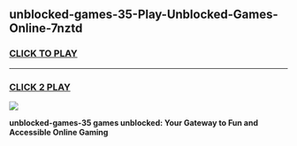 
## unblocked-games-35-Play-Unblocked-Games-Online-7nztd
<h3>
<a href="https://premium76.site?title=unblocked-games-35&ref=25A">CLICK TO PLAY</a></h3>
<hr>

<h3>
<a href="https://premium76.site?title=unblocked-games-35&ref=25A">CLICK 2 PLAY</a>
  
</h3>

<a href="https://premium76.site?title=unblocked-games-35&ref=25A"><img src="https://clearcache.store/games.png"></a>


**unblocked-games-35 games unblocked: Your Gateway to Fun and Accessible Online Gaming**
